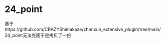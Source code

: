 # 24_point
基于https://github.com/CRAZYShimakaze/zhenxun_extensive_plugin/tree/main/24_point无法克隆于是拷贝了一份
